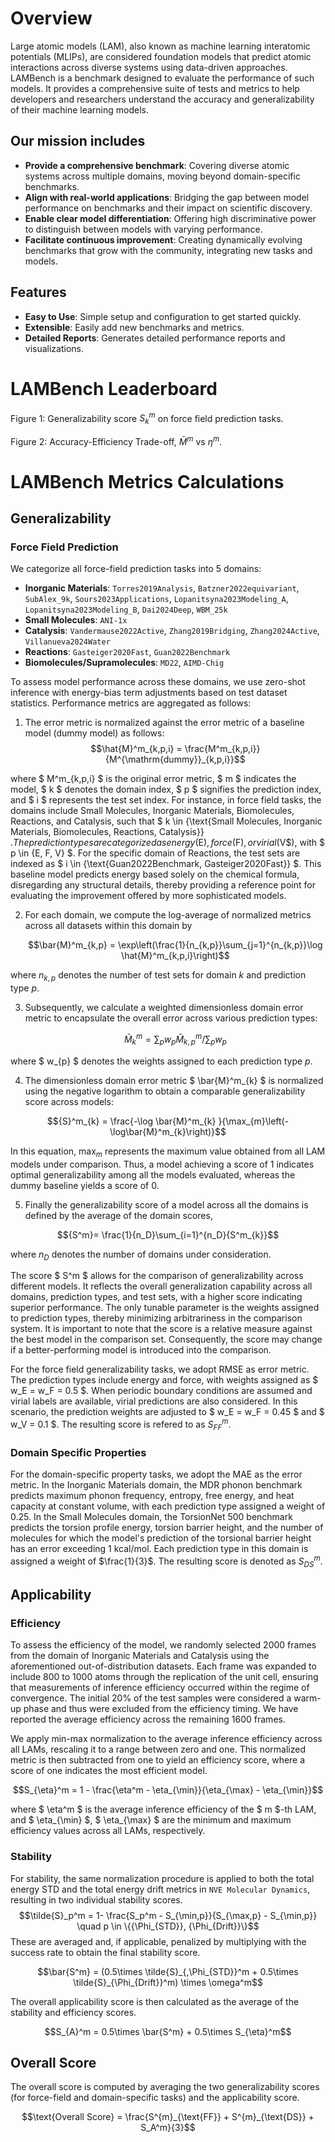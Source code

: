 # Overview

Large atomic models (LAM), also known as machine learning interatomic potentials (MLIPs), are considered foundation models that predict atomic interactions across diverse systems using data-driven approaches. LAMBench is a benchmark designed to evaluate the performance of such models. It provides a comprehensive suite of tests and metrics to help developers and researchers understand the accuracy and generalizability of their machine learning models.

## Our mission includes

- **Provide a comprehensive benchmark**: Covering diverse atomic systems across multiple domains, moving beyond domain-specific benchmarks.
- **Align with real-world applications**: Bridging the gap between model performance on benchmarks and their impact on scientific discovery.
- **Enable clear model differentiation**: Offering high discriminative power to distinguish between models with varying performance.
- **Facilitate continuous improvement**: Creating dynamically evolving benchmarks that grow with the community, integrating new tasks and models.

## Features

- **Easy to Use**: Simple setup and configuration to get started quickly.
- **Extensible**: Easily add new benchmarks and metrics.
- **Detailed Reports**: Generates detailed performance reports and visualizations.

# LAMBench Leaderboard

<!-- radar plot -->
Figure 1: Generalizability score ${S}^m_{k}$ on force field prediction tasks.
<!-- scatter plot -->
Figure 2: Accuracy-Efficiency Trade-off, $\bar{M}^m$ vs $\eta^m$.

# LAMBench Metrics Calculations
## Generalizability

### Force Field Prediction
We categorize all force-field prediction tasks into 5 domains:

- **Inorganic Materials**: `Torres2019Analysis`, `Batzner2022equivariant`, `SubAlex_9k`, `Sours2023Applications`, `Lopanitsyna2023Modeling_A`, `Lopanitsyna2023Modeling_B`, `Dai2024Deep`, `WBM_25k`
- **Small Molecules**: `ANI-1x`
- **Catalysis**: `Vandermause2022Active`, `Zhang2019Bridging`, `Zhang2024Active`, `Villanueva2024Water`
- **Reactions**: `Gasteiger2020Fast`, `Guan2022Benchmark`
- **Biomolecules/Supramolecules**: `MD22`, `AIMD-Chig`

To assess model performance across these domains, we use zero-shot inference with energy-bias term adjustments based on test dataset statistics. Performance metrics are aggregated as follows:

1. The error metric is normalized against the error metric of a baseline model (dummy model) as follows:
$$\hat{M}^m_{k,p,i} = \frac{M^m_{k,p,i}}{M^{\mathrm{dummy}}_{k,p,i}}$$

where $ M^m_{k,p,i} $ is the original error metric, $ m $ indicates the model, $ k $ denotes the domain index, $ p $ signifies the prediction index, and $ i $ represents the test set index.
For instance, in force field tasks, the domains include Small Molecules, Inorganic Materials, Biomolecules, Reactions, and Catalysis, such that $ k \in \{\text{Small Molecules, Inorganic Materials, Biomolecules, Reactions, Catalysis}\} $. The prediction types are categorized as energy ($E$), force ($F$), or virial ($V$), with $ p \in \{E, F, V\} $.
For the specific domain of Reactions, the test sets are indexed as $ i \in \{\text{Guan2022Benchmark, Gasteiger2020Fast}\} $. This baseline model predicts energy based solely on the chemical formula, disregarding any structural details, thereby providing a reference point for evaluating the improvement offered by more sophisticated models.

2. For each domain, we compute the log-average of normalized metrics across all datasets  within this domain by

    $$\bar{M}^m_{k,p} = \exp\left(\frac{1}{n_{k,p}}\sum_{j=1}^{n_{k,p}}\log \hat{M}^m_{k,p,i}\right)$$

where $n_{k,p}$ denotes the number of test sets for domain $k$ and prediction type $p$.

3. Subsequently, we calculate a weighted dimensionless domain error metric to encapsulate the overall error across various prediction types:

    $$\bar{M}^m_{k}  = \sum_p w_{p} \bar{M}^m_{k,p} \Bigg/ \sum_p w_{p}$$

where $ w_{p} $ denotes the weights assigned to each prediction type $p$.

4. The dimensionless domain error metric $ \bar{M}^m_{k} $ is normalized using the negative logarithm to obtain a comparable generalizability score across models:

$${S}^m_{k} = \frac{-\log \bar{M}^m_{k} }{\max_{m}\left(-\log\bar{M}^m_{k}\right)}$$

In this equation, $\max_{m}$ represents the maximum value obtained from all LAM models under comparison.
Thus, a model achieving a score of 1 indicates optimal generalizability among all the models evaluated, whereas the dummy baseline yields a score of 0.

5. Finally the generalizability score of a model across all the domains is defined by the average of the domain scores,

$${S^m}= \frac{1}{n_D}\sum_{i=1}^{n_D}{S^m_{k}}$$

where $n_D$ denotes the number of domains under consideration.

The score $ S^m $ allows for the comparison of generalizability across different models.
It reflects the overall generalization capability across all domains, prediction types, and test sets, with a higher score indicating superior performance.
The only tunable parameter is the weights assigned to prediction types, thereby minimizing arbitrariness in the comparison system.
It is important to note that the score is a relative measure against the best model in the comparison set.
Consequently, the score may change if a better-performing model is introduced into the comparison.

For the force field generalizability tasks, we adopt RMSE as error metric.
The prediction types include energy and force, with weights assigned as $ w_E = w_F = 0.5 $.
When periodic boundary conditions are assumed and virial labels are available, virial predictions are also considered.
In this scenario, the prediction weights are adjusted to $ w_E = w_F = 0.45 $ and $ w_V = 0.1 $.
The resulting score is refered to as $S^{m}_{FF}$.

### Domain Specific Properties

For the domain-specific property tasks, we adopt the MAE as the error metric.
In the Inorganic Materials domain, the MDR phonon benchmark predicts maximum phonon
frequency, entropy, free energy, and heat capacity at constant volume, with each prediction type assigned a weight of 0.25.
In the Small Molecules domain, the TorsionNet 500 benchmark predicts the torsion profile energy, torsion barrier height, and the number of molecules for which the model's prediction of the torsional barrier height has an error exceeding 1 kcal/mol.
Each prediction type in this domain is assigned a weight of $\frac{1}{3}$.
The resulting score is denoted as $S^{m}_{DS}$.


## Applicability
### Efficiency

To assess the efficiency of the model, we randomly selected 2000 frames from the domain of Inorganic Materials and Catalysis using the aforementioned out-of-distribution datasets. Each frame was expanded to include 800 to 1000 atoms through the replication of the unit cell, ensuring that measurements of inference efficiency occurred within the regime of convergence. The initial 20% of the test samples were considered a warm-up phase and thus were excluded from the efficiency timing. We have reported the average efficiency across the remaining 1600 frames.

We apply min-max normalization to the average inference efficiency across all LAMs, rescaling it to a range between zero and one. This normalized metric is then subtracted
from one to yield an efficiency score, where a score of one indicates the most efficient model.

$$S_{\eta}^m  = 1 - \frac{\eta^m - \eta_{\min}}{\eta_{\max} - \eta_{\min}}$$

where $ \eta^m $ is the average inference efficiency of the $ m $-th LAM, and $ \eta_{\min} $, $ \eta_{\max} $ are the minimum and maximum efficiency values across all LAMs, respectively.

### Stability
For stability, the same normalization procedure is applied to both the total energy STD and the total energy drift metrics in `NVE Molecular Dynamics`, resulting in two individual stability scores.
$$\tilde{S}_p^m = 1- \frac{S_p^m - S_{\min,p}}{S_{\max,p} - S_{\min,p}} \quad p \in \{{\Phi_{STD}}, {\Phi_{Drift}}\}$$
These are averaged and, if applicable, penalized by multiplying with the success rate to obtain the final stability score.

$$\bar{S^m} = (0.5\times \tilde{S}_{,\Phi_{STD}}^m + 0.5\times \tilde{S}_{\Phi_{Drift}}^m) \times \omega^m$$

The overall applicability score is then calculated as the average of the stability and efficiency scores.

$$S_{A}^m = 0.5\times \bar{S^m} + 0.5\times S_{\eta}^m$$


## Overall Score
The overall score is computed by averaging the two generalizability scores (for force-field and domain-specific tasks) and the applicability score.

$$\text{Overall Score} = \frac{S^{m}_{\text{FF}} + S^{m}_{\text{DS}} + S_A^m}{3}$$
